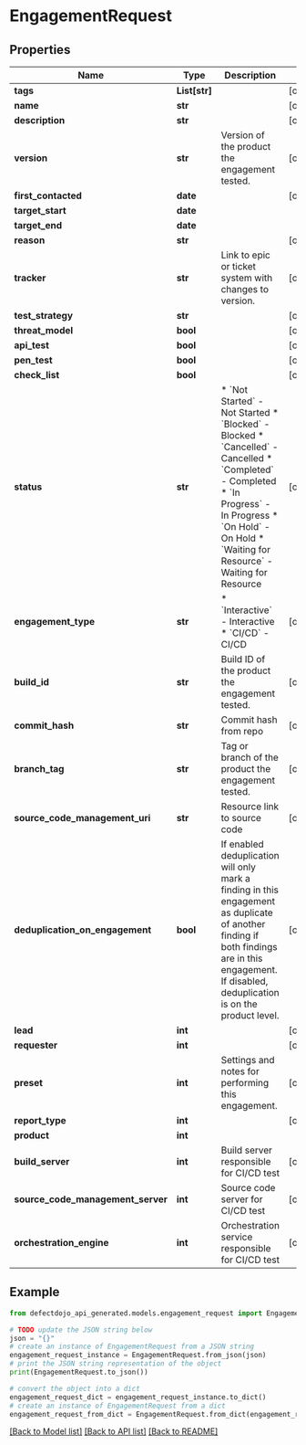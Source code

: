 # EngagementRequest


## Properties

Name | Type | Description | Notes
------------ | ------------- | ------------- | -------------
**tags** | **List[str]** |  | [optional] 
**name** | **str** |  | [optional] 
**description** | **str** |  | [optional] 
**version** | **str** | Version of the product the engagement tested. | [optional] 
**first_contacted** | **date** |  | [optional] 
**target_start** | **date** |  | 
**target_end** | **date** |  | 
**reason** | **str** |  | [optional] 
**tracker** | **str** | Link to epic or ticket system with changes to version. | [optional] 
**test_strategy** | **str** |  | [optional] 
**threat_model** | **bool** |  | [optional] 
**api_test** | **bool** |  | [optional] 
**pen_test** | **bool** |  | [optional] 
**check_list** | **bool** |  | [optional] 
**status** | **str** | * &#x60;Not Started&#x60; - Not Started * &#x60;Blocked&#x60; - Blocked * &#x60;Cancelled&#x60; - Cancelled * &#x60;Completed&#x60; - Completed * &#x60;In Progress&#x60; - In Progress * &#x60;On Hold&#x60; - On Hold * &#x60;Waiting for Resource&#x60; - Waiting for Resource | [optional] 
**engagement_type** | **str** | * &#x60;Interactive&#x60; - Interactive * &#x60;CI/CD&#x60; - CI/CD | [optional] 
**build_id** | **str** | Build ID of the product the engagement tested. | [optional] 
**commit_hash** | **str** | Commit hash from repo | [optional] 
**branch_tag** | **str** | Tag or branch of the product the engagement tested. | [optional] 
**source_code_management_uri** | **str** | Resource link to source code | [optional] 
**deduplication_on_engagement** | **bool** | If enabled deduplication will only mark a finding in this engagement as duplicate of another finding if both findings are in this engagement. If disabled, deduplication is on the product level. | [optional] 
**lead** | **int** |  | [optional] 
**requester** | **int** |  | [optional] 
**preset** | **int** | Settings and notes for performing this engagement. | [optional] 
**report_type** | **int** |  | [optional] 
**product** | **int** |  | 
**build_server** | **int** | Build server responsible for CI/CD test | [optional] 
**source_code_management_server** | **int** | Source code server for CI/CD test | [optional] 
**orchestration_engine** | **int** | Orchestration service responsible for CI/CD test | [optional] 

## Example

```python
from defectdojo_api_generated.models.engagement_request import EngagementRequest

# TODO update the JSON string below
json = "{}"
# create an instance of EngagementRequest from a JSON string
engagement_request_instance = EngagementRequest.from_json(json)
# print the JSON string representation of the object
print(EngagementRequest.to_json())

# convert the object into a dict
engagement_request_dict = engagement_request_instance.to_dict()
# create an instance of EngagementRequest from a dict
engagement_request_from_dict = EngagementRequest.from_dict(engagement_request_dict)
```
[[Back to Model list]](../README.md#documentation-for-models) [[Back to API list]](../README.md#documentation-for-api-endpoints) [[Back to README]](../README.md)


